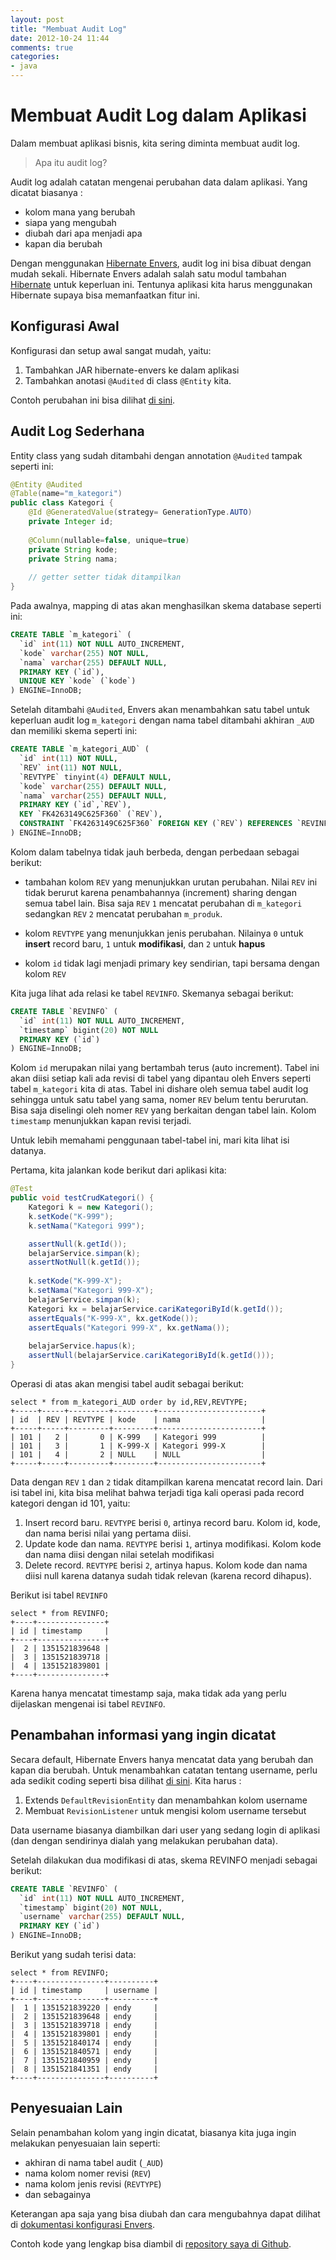 ```yaml
---
layout: post
title: "Membuat Audit Log"
date: 2012-10-24 11:44
comments: true
categories: 
- java
---
```


# Membuat Audit Log dalam Aplikasi #

Dalam membuat aplikasi bisnis, kita sering diminta membuat audit log.

> Apa itu audit log?

Audit log adalah catatan mengenai perubahan data dalam aplikasi.
Yang dicatat biasanya : 

- kolom mana yang berubah
- siapa yang mengubah
- diubah dari apa menjadi apa
- kapan dia berubah

<!--more-->

Dengan menggunakan [Hibernate Envers](http://docs.jboss.org/hibernate/orm/4.1/devguide/en-US/html/ch15.html), 
audit log ini bisa dibuat dengan mudah sekali.
Hibernate Envers adalah salah satu modul tambahan [Hibernate](http://hibernate.org/) untuk keperluan ini.
Tentunya aplikasi kita harus menggunakan Hibernate supaya bisa memanfaatkan fitur ini.

## Konfigurasi Awal ##

Konfigurasi dan setup awal sangat mudah, yaitu:

1. Tambahkan JAR hibernate-envers ke dalam aplikasi
2. Tambahkan anotasi `@Audited` di class `@Entity` kita.

Contoh perubahan ini bisa dilihat [di sini](https://github.com/endymuhardin/belajar-auditlog/commit/05ca0c7c90b10cf64560d4cec933774aa91a8a81). 

## Audit Log Sederhana ##

Entity class yang sudah ditambahi dengan annotation `@Audited` tampak seperti ini:

```java
@Entity @Audited
@Table(name="m_kategori")
public class Kategori {
    @Id @GeneratedValue(strategy= GenerationType.AUTO)
    private Integer id;
    
    @Column(nullable=false, unique=true)
    private String kode;
    private String nama;
    
    // getter setter tidak ditampilkan
}
```

Pada awalnya, mapping di atas akan menghasilkan skema database seperti ini:

```sql
CREATE TABLE `m_kategori` (
  `id` int(11) NOT NULL AUTO_INCREMENT,
  `kode` varchar(255) NOT NULL,
  `nama` varchar(255) DEFAULT NULL,
  PRIMARY KEY (`id`),
  UNIQUE KEY `kode` (`kode`)
) ENGINE=InnoDB;
```

Setelah ditambahi `@Audited`, Envers akan menambahkan satu tabel untuk keperluan audit log `m_kategori` dengan nama tabel ditambahi akhiran `_AUD` dan memiliki skema seperti ini:

```sql
CREATE TABLE `m_kategori_AUD` (
  `id` int(11) NOT NULL,
  `REV` int(11) NOT NULL,
  `REVTYPE` tinyint(4) DEFAULT NULL,
  `kode` varchar(255) DEFAULT NULL,
  `nama` varchar(255) DEFAULT NULL,
  PRIMARY KEY (`id`,`REV`),
  KEY `FK4263149C625F360` (`REV`),
  CONSTRAINT `FK4263149C625F360` FOREIGN KEY (`REV`) REFERENCES `REVINFO` (`id`)
) ENGINE=InnoDB;
```

Kolom dalam tabelnya tidak jauh berbeda, dengan perbedaan sebagai berikut:

* tambahan kolom `REV` yang menunjukkan urutan perubahan. 
    Nilai `REV` ini tidak berurut karena penambahannya (increment) sharing dengan semua tabel lain.
    Bisa saja `REV` `1` mencatat perubahan di `m_kategori` sedangkan `REV` `2` mencatat perubahan `m_produk`.

* kolom `REVTYPE` yang menunjukkan jenis perubahan. 
    Nilainya `0` untuk **insert** record baru, `1` untuk **modifikasi**, dan `2` untuk **hapus**

* kolom `id` tidak lagi menjadi primary key sendirian, tapi bersama dengan kolom `REV`

Kita juga lihat ada relasi ke tabel `REVINFO`. Skemanya sebagai berikut:

```sql
CREATE TABLE `REVINFO` (
  `id` int(11) NOT NULL AUTO_INCREMENT,
  `timestamp` bigint(20) NOT NULL
  PRIMARY KEY (`id`)
) ENGINE=InnoDB;
```

Kolom `id` merupakan nilai yang bertambah terus (auto increment). Tabel ini akan diisi setiap kali ada revisi di tabel yang dipantau oleh Envers seperti tabel `m_kategori` kita di atas. 
Tabel ini dishare oleh semua tabel audit log sehingga untuk satu tabel yang sama, nomer `REV` belum tentu berurutan. Bisa saja diselingi oleh nomer `REV` yang berkaitan dengan tabel lain. Kolom `timestamp` menunjukkan kapan revisi terjadi.

Untuk lebih memahami penggunaan tabel-tabel ini, mari kita lihat isi datanya.

Pertama, kita jalankan kode berikut dari aplikasi kita:

```java
@Test
public void testCrudKategori() {
    Kategori k = new Kategori();
    k.setKode("K-999");
    k.setNama("Kategori 999");

    assertNull(k.getId());
    belajarService.simpan(k);
    assertNotNull(k.getId());
    
    k.setKode("K-999-X");
    k.setNama("Kategori 999-X");
    belajarService.simpan(k);
    Kategori kx = belajarService.cariKategoriById(k.getId());
    assertEquals("K-999-X", kx.getKode());
    assertEquals("Kategori 999-X", kx.getNama());
    
    belajarService.hapus(k);
    assertNull(belajarService.cariKategoriById(k.getId()));
}
```

Operasi di atas akan mengisi tabel audit sebagai berikut:

```
select * from m_kategori_AUD order by id,REV,REVTYPE;
+-----+-----+---------+---------+-----------------------+
| id  | REV | REVTYPE | kode    | nama                  |
+-----+-----+---------+---------+-----------------------+
| 101 |   2 |       0 | K-999   | Kategori 999          |
| 101 |   3 |       1 | K-999-X | Kategori 999-X        |
| 101 |   4 |       2 | NULL    | NULL                  |
+-----+-----+---------+---------+-----------------------+
```

Data dengan `REV` `1` dan `2` tidak ditampilkan karena mencatat record lain.
Dari isi tabel ini, kita bisa melihat bahwa terjadi tiga kali operasi pada record kategori dengan id 101, yaitu:

1. Insert record baru. `REVTYPE` berisi `0`, artinya record baru. Kolom id, kode, dan nama berisi nilai yang pertama diisi.
2. Update kode dan nama. `REVTYPE` berisi `1`, artinya modifikasi. Kolom kode dan nama diisi dengan nilai setelah modifikasi
3. Delete record. `REVTYPE` berisi `2`, artinya hapus. Kolom kode dan nama diisi null karena datanya sudah tidak relevan (karena record dihapus).

Berikut isi tabel `REVINFO`

```
select * from REVINFO;
+----+---------------+
| id | timestamp     |
+----+---------------+
|  2 | 1351521839648 |
|  3 | 1351521839718 |
|  4 | 1351521839801 |
+----+---------------+
```

Karena hanya mencatat timestamp saja, maka tidak ada yang perlu dijelaskan mengenai isi tabel `REVINFO`.

## Penambahan informasi yang ingin dicatat ##

Secara default, Hibernate Envers hanya mencatat data yang berubah dan kapan dia berubah. 
Untuk menambahkan catatan tentang username, perlu ada sedikit coding seperti bisa dilihat [di sini](https://github.com/endymuhardin/belajar-auditlog/commit/e910b6bc5ef33ee61f0137c8297b0f2ec4f502fe). Kita harus :

1. Extends `DefaultRevisionEntity` dan menambahkan kolom username
2. Membuat `RevisionListener` untuk mengisi kolom username tersebut

Data username biasanya diambilkan dari user yang sedang login di aplikasi (dan dengan sendirinya dialah yang melakukan perubahan data).

Setelah dilakukan dua modifikasi di atas, skema REVINFO menjadi sebagai berikut:

```sql
CREATE TABLE `REVINFO` (
  `id` int(11) NOT NULL AUTO_INCREMENT,
  `timestamp` bigint(20) NOT NULL,
  `username` varchar(255) DEFAULT NULL,
  PRIMARY KEY (`id`)
) ENGINE=InnoDB;
```

Berikut yang sudah terisi data:

```
select * from REVINFO;
+----+---------------+----------+
| id | timestamp     | username |
+----+---------------+----------+
|  1 | 1351521839220 | endy     |
|  2 | 1351521839648 | endy     |
|  3 | 1351521839718 | endy     |
|  4 | 1351521839801 | endy     |
|  5 | 1351521840174 | endy     |
|  6 | 1351521840571 | endy     |
|  7 | 1351521840959 | endy     |
|  8 | 1351521841351 | endy     |
+----+---------------+----------+
```

## Penyesuaian Lain ##

Selain penambahan kolom yang ingin dicatat, biasanya kita juga ingin melakukan penyesuaian lain seperti:

* akhiran di nama tabel audit (`_AUD`)
* nama kolom nomer revisi (`REV`)
* nama kolom jenis revisi (`REVTYPE`)
* dan sebagainya

Keterangan apa saja yang bisa diubah dan cara mengubahnya dapat dilihat di [dokumentasi konfigurasi Envers](http://docs.jboss.org/hibernate/orm/4.1/devguide/en-US/html/ch15.html#d5e3937).

Contoh kode yang lengkap bisa diambil di [repository saya di Github](https://github.com/endymuhardin/belajar-auditlog).
